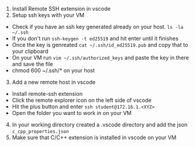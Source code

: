 1. Install Remote SSH extension in vscode
2. Setup ssh keys with your VM
  * Check if you have an ssh key generated already on your host. `ls -la ~/.ssh`
  * If you don't run `ssh-keygen -t ed25519` and hit enter until it finishes
  * Once the key is genreated `cat ~/.ssh/id_ed25519.pub` and copy that to your clipboard
  * On your VM run `vim ~/.ssh/authorized_keys` and paste the key in there and save the file
  * chmod 600 ~/.ssh/* on your host 
3. Add a new remote host in vscode
  * Install remote-ssh extension
  * Click the remote explorer icon on the left side of vscode
  * Hit the plus button and enter `ssh student@172.16.1.<XYZ>`
  * Open the folder you want to work in on your VM
4. In your working directory created a .vscode directory and add the json `c_cpp_properties.json`
5. Make sure that C/C++ extension is installed in vscode on your VM
